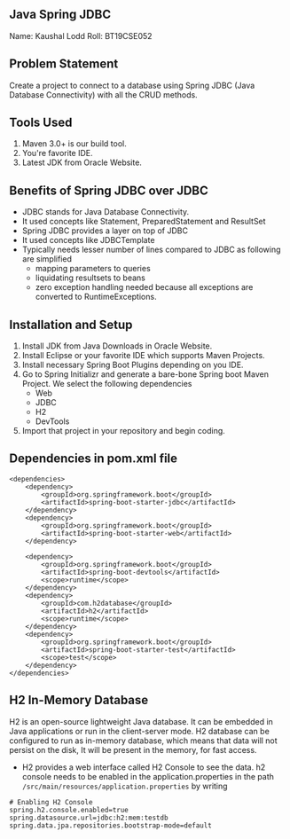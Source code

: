 ## Java Spring JDBC

Name: Kaushal Lodd
Roll: BT19CSE052

## Problem Statement

Create a project to connect to a database using Spring JDBC (Java Database Connectivity) with all the CRUD methods.

## Tools Used

1. Maven 3.0+ is our build tool.
2. You're favorite IDE.
3. Latest JDK from Oracle Website.

## Benefits of Spring JDBC over JDBC

* JDBC stands for Java Database Connectivity.
* It used concepts like Statement, PreparedStatement and ResultSet
* Spring JDBC provides a layer on top of JDBC
* It used concepts like JDBCTemplate
* Typically needs lesser number of lines compared to JDBC as following are simplified
    * mapping parameters to queries
    * liquidating resultsets to beans
    * zero exception handling needed because all exceptions are converted to RuntimeExceptions.

## Installation and Setup

1. Install JDK from Java Downloads in Oracle Website.
2. Install Eclipse or your favorite IDE which supports Maven Projects.
3. Install necessary Spring Boot Plugins depending on you IDE.
4. Go to Spring Initializr and generate a bare-bone Spring boot Maven Project. We select the following dependencies
    * Web
    * JDBC
    * H2
    * DevTools
5. Import that project in your repository and begin coding.

## Dependencies in pom.xml file

```
<dependencies>
    <dependency>
        <groupId>org.springframework.boot</groupId>
        <artifactId>spring-boot-starter-jdbc</artifactId>
    </dependency>
    <dependency>
        <groupId>org.springframework.boot</groupId>
        <artifactId>spring-boot-starter-web</artifactId>
    </dependency>

    <dependency>
        <groupId>org.springframework.boot</groupId>
        <artifactId>spring-boot-devtools</artifactId>
        <scope>runtime</scope>
    </dependency>
    <dependency>
        <groupId>com.h2database</groupId>
        <artifactId>h2</artifactId>
        <scope>runtime</scope>
    </dependency>
    <dependency>
        <groupId>org.springframework.boot</groupId>
        <artifactId>spring-boot-starter-test</artifactId>
        <scope>test</scope>
    </dependency>
</dependencies>
```

## H2 In-Memory Database

H2 is an open-source lightweight Java database. It can be embedded in Java applications or run in the client-server mode. H2 database can be configured to run as in-memory database, which means that data will not persist on the disk, It will be present in the memory, for fast access.

* H2 provides a web interface called H2 Console to see the data. h2 console needs to be enabled in the application.properties in the path
    ` /src/main/resources/application.properties ` by writing 
``` 
# Enabling H2 Console
spring.h2.console.enabled=true
spring.datasource.url=jdbc:h2:mem:testdb
spring.data.jpa.repositories.bootstrap-mode=default
```







